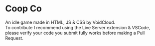 # Coop Co
An idle game made in HTML, JS & CSS by VoidCloud.<br>
To contribute I recommend using the Live Server extension & VSCode, please verify your code you submit fully works before making a Pull Request.
